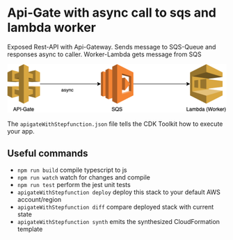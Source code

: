 # Api-Gate with async call to sqs and lambda worker
Exposed Rest-API with Api-Gateway. Sends message to SQS-Queue and
responses async to caller. Worker-Lambda gets message from SQS

![API-Gateway with Lambda-Integration](images/apigate-sqs-lambda.png)

The `apigateWithStepfunction.json` file tells the CDK Toolkit how to execute your app.

## Useful commands

* `npm run build`   compile typescript to js
* `npm run watch`   watch for changes and compile
* `npm run test`    perform the jest unit tests
* `apigateWithStepfunction deploy`      deploy this stack to your default AWS account/region
* `apigateWithStepfunction diff`        compare deployed stack with current state
* `apigateWithStepfunction synth`       emits the synthesized CloudFormation template
